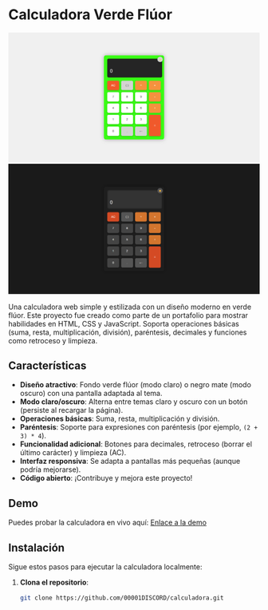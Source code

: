 # Calculadora Verde Flúor

![Calculadora Blanco](screenshot1.png) ![Calculadora negro](screenshot2.png) <!-- Si tienes una captura de pantalla, súbela al repositorio y actualiza esta línea -->

Una calculadora web simple y estilizada con un diseño moderno en verde flúor. Este proyecto fue creado como parte de un portafolio para mostrar habilidades en HTML, CSS y JavaScript. Soporta operaciones básicas (suma, resta, multiplicación, división), paréntesis, decimales y funciones como retroceso y limpieza.

## Características

- **Diseño atractivo**: Fondo verde flúor (modo claro) o negro mate (modo oscuro) con una pantalla adaptada al tema.
- **Modo claro/oscuro**: Alterna entre temas claro y oscuro con un botón (persiste al recargar la página).
- **Operaciones básicas**: Suma, resta, multiplicación y división.
- **Paréntesis**: Soporte para expresiones con paréntesis (por ejemplo, `(2 + 3) * 4`).
- **Funcionalidad adicional**: Botones para decimales, retroceso (borrar el último carácter) y limpieza (AC).
- **Interfaz responsiva**: Se adapta a pantallas más pequeñas (aunque podría mejorarse).
- **Código abierto**: ¡Contribuye y mejora este proyecto!

## Demo

Puedes probar la calculadora en vivo aquí: [Enlace a la demo](https://00001discord-calculadora.vercel.app) <!-- Si subes la calculadora a GitHub Pages o a otro hosting, actualiza este enlace -->

## Instalación

Sigue estos pasos para ejecutar la calculadora localmente:

1. **Clona el repositorio**:
   ```bash
   git clone https://github.com/00001DISCORD/calculadora.git
